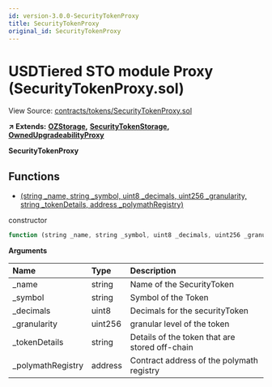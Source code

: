 ```yaml
---
id: version-3.0.0-SecurityTokenProxy
title: SecurityTokenProxy
original_id: SecurityTokenProxy
---
```


# USDTiered STO module Proxy \(SecurityTokenProxy.sol\)

View Source: [contracts/tokens/SecurityTokenProxy.sol](https://github.com/remon-nashid/polymath-core/tree/0c5593835be9dcec69d8de5b12eb17bc7cd77adc/contracts/tokens/SecurityTokenProxy.sol)

**↗ Extends:** [**OZStorage**](ozstorage.md)**,** [**SecurityTokenStorage**](securitytokenstorage.md)**,** [**OwnedUpgradeabilityProxy**](ownedupgradeabilityproxy.md)

**SecurityTokenProxy**

## Functions

* [\(string \_name, string \_symbol, uint8 \_decimals, uint256 \_granularity, string \_tokenDetails, address \_polymathRegistry\)](securitytokenproxy.md)

constructor

```javascript
function (string _name, string _symbol, uint8 _decimals, uint256 _granularity, string _tokenDetails, address _polymathRegistry) public nonpayable
```

**Arguments**

| Name | Type | Description |
| :--- | :--- | :--- |
| \_name | string | Name of the SecurityToken |
| \_symbol | string | Symbol of the Token |
| \_decimals | uint8 | Decimals for the securityToken |
| \_granularity | uint256 | granular level of the token |
| \_tokenDetails | string | Details of the token that are stored off-chain |
| \_polymathRegistry | address | Contract address of the polymath registry |

